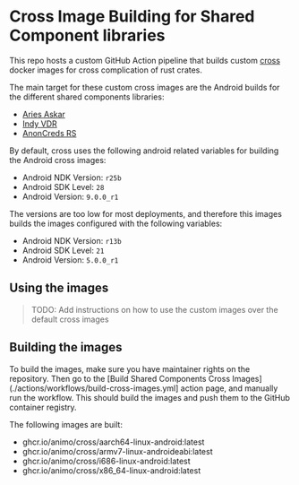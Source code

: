 # Cross Image Building for Shared Component libraries

This repo hosts a custom GitHub Action pipeline that builds custom [cross](https://github.com/cross-rs/cross) docker images for cross complication of rust crates.

The main target for these custom cross images are the Android builds for the different shared components libraries:

- [Aries Askar](https://github.com/hyperledger/aries-askar)
- [Indy VDR](https://github.com/hyperledger/indy-vdr)
- [AnonCreds RS](https://github.com/hyperledger/anoncreds-rs)

By default, cross uses the following android related variables for building the Android cross images:

- Android NDK Version: `r25b`
- Android SDK Level: `28`
- Android Version: `9.0.0_r1`

The versions are too low for most deployments, and therefore this images builds the images configured with the following variables:

- Android NDK Version: `r13b`
- Android SDK Level: `21`
- Android Version: `5.0.0_r1`

## Using the images

> TODO: Add instructions on how to use the custom images over the default cross images

## Building the images

To build the images, make sure you have maintainer rights on the repository. Then go to the [Build Shared Components Cross Images](./actions/workflows/build-cross-images.yml] action page, and manually run the workflow. This should build the images and push them to the GitHub container registry.

The following images are built:

- ghcr.io/animo/cross/aarch64-linux-android:latest
- ghcr.io/animo/cross/armv7-linux-androideabi:latest
- ghcr.io/animo/cross/i686-linux-android:latest
- ghcr.io/animo/cross/x86_64-linux-android:latest

